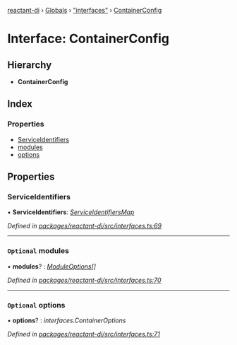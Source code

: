 [reactant-di](../README.md) › [Globals](../globals.md) › ["interfaces"](../modules/_interfaces_.md) › [ContainerConfig](_interfaces_.containerconfig.md)

# Interface: ContainerConfig

## Hierarchy

* **ContainerConfig**

## Index

### Properties

* [ServiceIdentifiers](_interfaces_.containerconfig.md#serviceidentifiers)
* [modules](_interfaces_.containerconfig.md#optional-modules)
* [options](_interfaces_.containerconfig.md#optional-options)

## Properties

###  ServiceIdentifiers

• **ServiceIdentifiers**: *[ServiceIdentifiersMap](../modules/_interfaces_.md#serviceidentifiersmap)*

*Defined in [packages/reactant-di/src/interfaces.ts:69](https://github.com/unadlib/reactant/blob/0eb2298/packages/reactant-di/src/interfaces.ts#L69)*

___

### `Optional` modules

• **modules**? : *[ModuleOptions](../modules/_interfaces_.md#moduleoptions)[]*

*Defined in [packages/reactant-di/src/interfaces.ts:70](https://github.com/unadlib/reactant/blob/0eb2298/packages/reactant-di/src/interfaces.ts#L70)*

___

### `Optional` options

• **options**? : *interfaces.ContainerOptions*

*Defined in [packages/reactant-di/src/interfaces.ts:71](https://github.com/unadlib/reactant/blob/0eb2298/packages/reactant-di/src/interfaces.ts#L71)*
